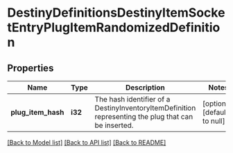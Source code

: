 # DestinyDefinitionsDestinyItemSocketEntryPlugItemRandomizedDefinition

## Properties
Name | Type | Description | Notes
------------ | ------------- | ------------- | -------------
**plug_item_hash** | **i32** | The hash identifier of a DestinyInventoryItemDefinition representing the plug that can be inserted. | [optional] [default to null]

[[Back to Model list]](../README.md#documentation-for-models) [[Back to API list]](../README.md#documentation-for-api-endpoints) [[Back to README]](../README.md)


